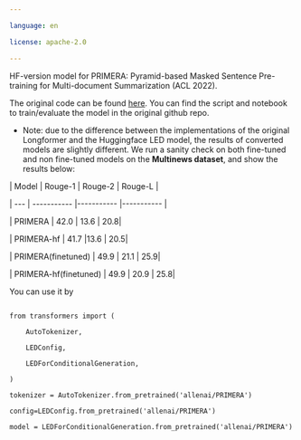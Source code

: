 ---
language: en
license: apache-2.0
---


HF-version model for PRIMERA: Pyramid-based Masked Sentence Pre-training for Multi-document Summarization (ACL 2022). 

The original code can be found [here](https://github.com/allenai/PRIMER). You can find the script and notebook to train/evaluate the model in the original github repo.

* Note: due to the difference between the implementations of the original Longformer and the Huggingface LED model, the results of converted models are slightly different. We run a sanity check on both fine-tuned and non fine-tuned models on the **Multinews dataset**, and show the results below:

| Model | Rouge-1 | Rouge-2 | Rouge-L |
| --- | ----------- |----------- |----------- |
| PRIMERA | 42.0 | 13.6 | 20.8| 
| PRIMERA-hf | 41.7 |13.6 | 20.5|
| PRIMERA(finetuned) | 49.9 | 21.1 | 25.9|
| PRIMERA-hf(finetuned) | 49.9 | 20.9 | 25.8|

You can use it by 
```
from transformers import (
    AutoTokenizer,
    LEDConfig,
    LEDForConditionalGeneration,
)
tokenizer = AutoTokenizer.from_pretrained('allenai/PRIMERA')
config=LEDConfig.from_pretrained('allenai/PRIMERA')
model = LEDForConditionalGeneration.from_pretrained('allenai/PRIMERA')
```